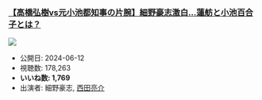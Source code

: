### [【高橋弘樹vs元小池都知事の片腕】細野豪志激白…蓮舫と小池百合子とは？](https://www.youtube.com/watch?v=Oy3MsO8fTqs)
[![](https://img.youtube.com/vi/Oy3MsO8fTqs/sddefault.jpg)](https://www.youtube.com/watch?v=Oy3MsO8fTqs)
-   公開日: 2024-06-12
-   視聴数: 178,263
-   **いいね数: 1,769**
-   出演者: 細野豪志, [西田亮介](/rehacq_fan/people/西田亮介 "wikilink")
